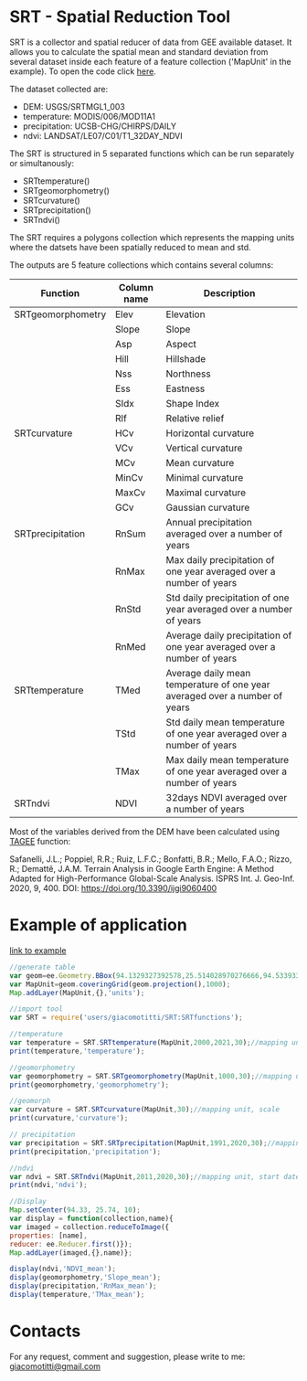 # SRT - Spatial Reduction Tool
SRT is a collector and spatial reducer of data from GEE available dataset. It allows you to calculate the spatial mean and standard deviation from several dataset inside each feature of a feature collection ('MapUnit' in the example). To open the code click [here](https://code.earthengine.google.com/8ca66479a28c293fab82aa0b5c4bfaf1).

The dataset collected are:
- DEM: USGS/SRTMGL1_003
- temperature: MODIS/006/MOD11A1
- precipitation: UCSB-CHG/CHIRPS/DAILY
- ndvi: LANDSAT/LE07/C01/T1_32DAY_NDVI

The SRT is structured in 5 separated functions which can be run separately or simultanously:
- SRTtemperature()
- SRTgeomorphometry()
- SRTcurvature()
- SRTprecipitation()
- SRTndvi()

The SRT requires a polygons collection which represents the mapping units where the datsets have been spatially reduced to mean and std.

The outputs are 5 feature collections which contains several columns:

| Function            | Column name | Description                                                                |
|---------------------|-------------|----------------------------------------------------------------------------|
| SRTgeomorphometry   | Elev        | Elevation                                                                  |
|                     | Slope       | Slope                                                                      |
|                     | Asp         | Aspect                                                                     |
|                     | Hill        | Hillshade                                                                  |
|                     | Nss         | Northness                                                                  |
|                     | Ess         | Eastness                                                                   |
|                     | SIdx        | Shape Index                                                                |
|                     | Rlf         | Relative relief                                                            |
| SRTcurvature        | HCv         | Horizontal curvature                                                       |
|                     | VCv         | Vertical curvature                                                         |
|                     | MCv         | Mean curvature                                                             |
|                     | MinCv       | Minimal curvature                                                          |
|                     | MaxCv       | Maximal curvature                                                          |
|                     | GCv         | Gaussian curvature                                                         |
| SRTprecipitation    | RnSum       | Annual precipitation averaged over a number of years                       |
|                     | RnMax       | Max daily precipitation of one year averaged over a number of years        |
|                     | RnStd       | Std daily precipitation of one year averaged over a number of years        |
|                     | RnMed       | Average daily precipitation of one year averaged over a number of years    |
| SRTtemperature      | TMed        | Average daily mean temperature of one year averaged over a number of years |
|                     | TStd        | Std daily mean temperature of one year averaged over a number of years     |
|                     | TMax        | Max daily mean temperature of one year averaged over a number of years     |
| SRTndvi             | NDVI        | 32days NDVI averaged over a number of years                                |


Most of the variables derived from the DEM have been calculated using [TAGEE](https://github.com/zecojls/tagee) function:

Safanelli, J.L.; Poppiel, R.R.; Ruiz, L.F.C.; Bonfatti, B.R.; Mello, F.A.O.; Rizzo, R.; Demattê, J.A.M. Terrain Analysis in Google Earth Engine: A Method Adapted for High-Performance Global-Scale Analysis. ISPRS Int. J. Geo-Inf. 2020, 9, 400. DOI: https://doi.org/10.3390/ijgi9060400

# Example of application

[link to example](https://code.earthengine.google.com/06017f29059864e8f249460ab1766252)


```javascript
//generate table
var geom=ee.Geometry.BBox(94.1329327392578,25.514028970276666,94.5339337158203,25.890203351903423);
var MapUnit=geom.coveringGrid(geom.projection(),1000);
Map.addLayer(MapUnit,{},'units');

//import tool
var SRT = require('users/giacomotitti/SRT:SRTfunctions');

//temperature
var temperature = SRT.SRTtemperature(MapUnit,2000,2021,30);//mapping unit, start date, end date, scale
print(temperature,'temperature');

//geomorphometry
var geomorphometry = SRT.SRTgeomorphometry(MapUnit,1000,30);//mapping unit, buffer radius for relief, scale
print(geomorphometry,'geomorphometry');

//geomorph
var curvature = SRT.SRTcurvature(MapUnit,30);//mapping unit, scale
print(curvature,'curvature');

// precipitation
var precipitation = SRT.SRTprecipitation(MapUnit,1991,2020,30);//mapping unit, start date, end date, scale
print(precipitation,'precipitation');

//ndvi
var ndvi = SRT.SRTndvi(MapUnit,2011,2020,30);//mapping unit, start date, end date, scale
print(ndvi,'ndvi');

//Display
Map.setCenter(94.33, 25.74, 10);
var display = function(collection,name){
var imaged = collection.reduceToImage({
properties: [name],
reducer: ee.Reducer.first()});
Map.addLayer(imaged,{},name)};

display(ndvi,'NDVI_mean');
display(geomorphometry,'Slope_mean');
display(precipitation,'RnMax_mean');
display(temperature,'TMax_mean');
```

# Contacts

For any request, comment and suggestion, please write to me: giacomotitti@gmail.com
